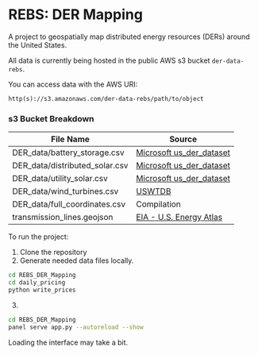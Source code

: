 # REBS: DER Mapping #
A project to geospatially map distributed energy resources (DERs) around the United States. 
  
All data is currently being hosted in the public AWS s3 bucket ```der-data-rebs```. 

You can access data with the AWS URI:

```
http(s)://s3.amazonaws.com/der-data-rebs/path/to/object
```

### s3 Bucket Breakdown
| File Name| Source  |
| -------- | ------- |
| DER_data/battery_storage.csv  | [Microsoft us_der_dataset](https://github.com/microsoft/us_der_dataset)   |
| DER_data/distributed_solar.csv | [Microsoft us_der_dataset](https://github.com/microsoft/us_der_dataset)      |
| DER_data/utility_solar.csv    | [Microsoft us_der_dataset](https://github.com/microsoft/us_der_dataset)     |
| DER_data/wind_turbines.csv   | [USWTDB](https://eerscmap.usgs.gov/uswtdb/)     |
| DER_data/full_coordinates.csv |Compilation|
| transmission_lines.geojson | [EIA - U.S. Energy Atlas](https://atlas.eia.gov/datasets/bd24d1a282c54428b024988d32578e59_0/explore?location=39.011484%2C-107.389808%2C7.33)     |

To run the project: 
1. Clone the repository 
2. Generate needed data files locally. 
```sh
cd REBS_DER_Mapping
cd daily_pricing
python write_prices
```
3. 
```sh
cd REBS_DER_Mapping
panel serve app.py --autoreload --show
```
Loading the interface may take a bit. 

